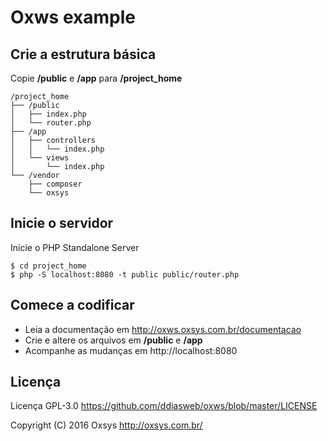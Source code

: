 # Oxws example

## Crie a estrutura básica

Copie **/public** e **/app** para **/project_home**

    /project_home
    ├── /public
    │   ├── index.php
    │   └── router.php
    ├── /app
    │   ├── controllers
    │   │   └── index.php
    │   └── views
    │       └── index.php
    └── /vendor
        ├── composer
        └── oxsys

## Inicie o servidor

Inicie o PHP Standalone Server

    $ cd project_home
    $ php -S localhost:8080 -t public public/router.php

## Comece a codificar

- Leia a documentação em http://oxws.oxsys.com.br/documentacao
- Crie e altere os arquivos em **/public** e **/app**
- Acompanhe as mudanças em http://localhost:8080

## Licença

Licença GPL-3.0 <https://github.com/ddiasweb/oxws/blob/master/LICENSE>

Copyright (C) 2016 Oxsys <http://oxsys.com.br/>
